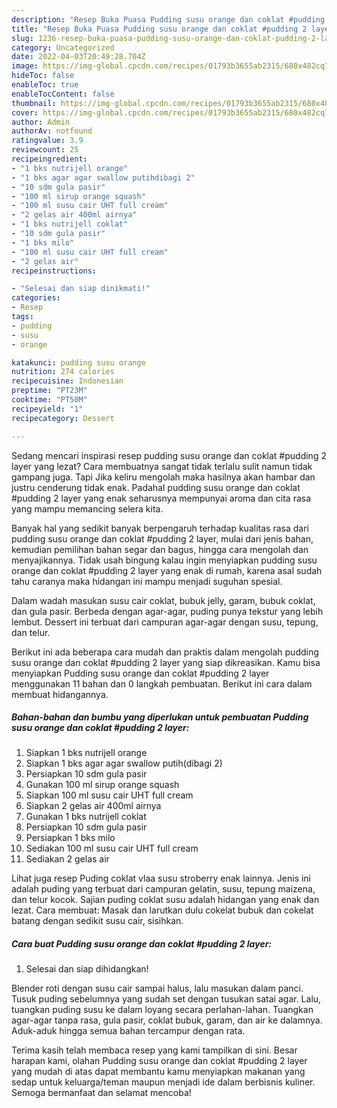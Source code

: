 ```yaml
---
description: "Resep Buka Puasa Pudding susu orange dan coklat #pudding 2 layerAnti Ribet"
title: "Resep Buka Puasa Pudding susu orange dan coklat #pudding 2 layerAnti Ribet"
slug: 1236-resep-buka-puasa-pudding-susu-orange-dan-coklat-pudding-2-layeranti-ribet
category: Uncategorized
date: 2022-04-03T20:49:28.704Z
image: https://img-global.cpcdn.com/recipes/01793b3655ab2315/680x482cq70/pudding-susu-orange-dan-coklat-pudding-2-layer-foto-resep-utama.jpg
hideToc: false
enableToc: true
enableTocContent: false
thumbnail: https://img-global.cpcdn.com/recipes/01793b3655ab2315/680x482cq70/pudding-susu-orange-dan-coklat-pudding-2-layer-foto-resep-utama.jpg
cover: https://img-global.cpcdn.com/recipes/01793b3655ab2315/680x482cq70/pudding-susu-orange-dan-coklat-pudding-2-layer-foto-resep-utama.jpg
author: Admin
authorAv: notfound
ratingvalue: 3.9
reviewcount: 25
recipeingredient:
- "1 bks nutrijell orange"
- "1 bks agar agar swallow putihdibagi 2"
- "10 sdm gula pasir"
- "100 ml sirup orange squash"
- "100 ml susu cair UHT full cream"
- "2 gelas air 400ml airnya"
- "1 bks nutrijell coklat"
- "10 sdm gula pasir"
- "1 bks milo"
- "100 ml susu cair UHT full cream"
- "2 gelas air"
recipeinstructions:

- "Selesai dan siap dinikmati!"
categories:
- Resep
tags:
- pudding
- susu
- orange

katakunci: pudding susu orange 
nutrition: 274 calories
recipecuisine: Indonesian
preptime: "PT23M"
cooktime: "PT50M"
recipeyield: "1"
recipecategory: Dessert

---
```



Sedang mencari inspirasi resep pudding susu orange dan coklat #pudding 2 layer yang lezat? Cara membuatnya sangat tidak terlalu sulit namun tidak gampang juga. Tapi Jika keliru mengolah maka hasilnya akan hambar dan justru cenderung tidak enak. Padahal pudding susu orange dan coklat #pudding 2 layer yang enak seharusnya mempunyai aroma dan cita rasa yang mampu memancing selera kita.


Banyak hal yang sedikit banyak berpengaruh terhadap kualitas rasa dari pudding susu orange dan coklat #pudding 2 layer, mulai dari jenis bahan, kemudian pemilihan bahan segar dan bagus, hingga cara mengolah dan menyajikannya. Tidak usah bingung kalau ingin menyiapkan pudding susu orange dan coklat #pudding 2 layer yang enak di rumah, karena asal sudah tahu caranya maka hidangan ini mampu menjadi suguhan spesial.

Dalam wadah masukan susu cair coklat, bubuk jelly, garam, bubuk coklat, dan gula pasir. Berbeda dengan agar-agar, puding punya tekstur yang lebih lembut. Dessert ini terbuat dari campuran agar-agar dengan susu, tepung, dan telur.


Berikut ini ada beberapa cara mudah dan praktis dalam mengolah pudding susu orange dan coklat #pudding 2 layer yang siap dikreasikan. Kamu bisa menyiapkan Pudding susu orange dan coklat #pudding 2 layer menggunakan 11 bahan dan 0 langkah pembuatan. Berikut ini cara dalam membuat hidangannya.

<!--inarticleads1-->

##### Bahan-bahan dan bumbu yang diperlukan untuk pembuatan Pudding susu orange dan coklat #pudding 2 layer:

1. Siapkan 1 bks nutrijell orange
1. Siapkan 1 bks agar agar swallow putih(dibagi 2)
1. Persiapkan 10 sdm gula pasir
1. Gunakan 100 ml sirup orange squash
1. Siapkan 100 ml susu cair UHT full cream
1. Siapkan 2 gelas air 400ml airnya
1. Gunakan 1 bks nutrijell coklat
1. Persiapkan 10 sdm gula pasir
1. Persiapkan 1 bks milo
1. Sediakan 100 ml susu cair UHT full cream
1. Sediakan 2 gelas air


Lihat juga resep Puding coklat vlaa susu stroberry enak lainnya. Jenis ini adalah puding yang terbuat dari campuran gelatin, susu, tepung maizena, dan telur kocok. Sajian puding coklat susu adalah hidangan yang enak dan lezat. Cara membuat: Masak dan larutkan dulu cokelat bubuk dan cokelat batang dengan sedikit susu cair, sisihkan. 

<!--inarticleads2-->

##### Cara buat Pudding susu orange dan coklat #pudding 2 layer:


1. Selesai dan siap dihidangkan!

Blender roti dengan susu cair sampai halus, lalu masukan dalam panci. Tusuk puding sebelumnya yang sudah set dengan tusukan satai agar. Lalu, tuangkan puding susu ke dalam loyang secara perlahan-lahan. Tuangkan agar-agar tanpa rasa, gula pasir, coklat bubuk, garam, dan air ke dalamnya. Aduk-aduk hingga semua bahan tercampur dengan rata. 

Terima kasih telah membaca resep yang kami tampilkan di sini. Besar harapan kami, olahan Pudding susu orange dan coklat #pudding 2 layer yang mudah di atas dapat membantu kamu menyiapkan makanan yang sedap untuk keluarga/teman maupun menjadi ide dalam berbisnis kuliner. Semoga bermanfaat dan selamat mencoba!
